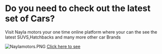 # Do you need to check out the  latest set of Cars?
Visit Nayla motors your one time online platform where your can the see the latest SUVS,Hatchbacks and many more other car Brands

![Naylamotors.PNG](Naylamotors.PNG.png)
[Click here to see](https://kairomotors.vercel.app/)
